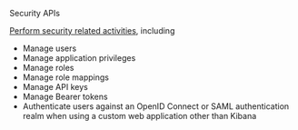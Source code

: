 Security APIs

[Perform security related activities](https://www.elastic.co/guide/en/elasticsearch/reference/master/security-api.html), including

- Manage users
- Manage application privileges
- Manage roles
- Manage role mappings
- Manage API keys
- Manage Bearer tokens
- Authenticate users against an OpenID Connect or SAML authentication realm when using a
custom web application other than Kibana
